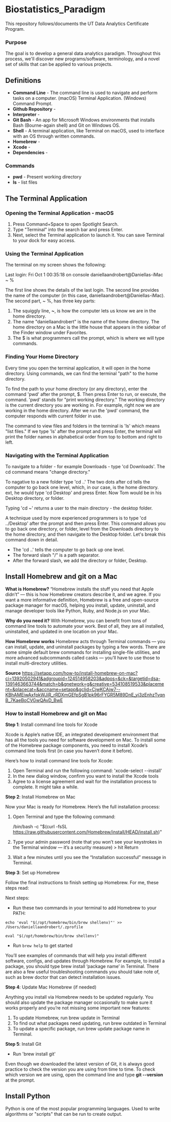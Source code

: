 # Biostatistics_Paradigm
This repository follows/documents the UT Data Analytics Certificate Program. 

### Purpose
The goal is to develop a general data analytics paradigm. Throughout this process, we'll discover new programs/software, terminology, and a novel set of skills that can be applied to various projects.

## Definitions
   - **Command Line** - The command line is used to navigate and perform tasks on a computer. (macOS) Terminal Application. (Windows) Command Prompt.
   - **Github Repository** - 
   - **Interpreter** - 
   - **Git Bash** - An app for Microsoft Windows environments that installs Bash (Bourne-again shell) and Git on Windows OS.
   - **Shell** - A terminal application, like Terminal on macOS, used to interface with an OS through written commands.
   - **Homebrew** - 
   - **Xcode** - 
   - **Dependencies** - 

### Commands
- **pwd** - Present working directory
- **ls** - list files

## The Terminal Application

### Opening the Terminal Application - macOS
   1. Press Command+Space to open Spotlight Search.
   2. Type "Terminal" into the search bar and press Enter.
   3. Next, select the Terminal application to launch it. You can save Terminal to your dock for easy access.

### Using the Terminal Application
The terminal on my screen shows the following:

Last login: Fri Oct  1 00:35:18 on console
daniellaandrobert@Daniellas-iMac ~ % 

The first line shows the details of the last login. The second line provides the name of the computer (in this case, daniellaandrobert@Daniellas-iMac). The second part, ~ %, has three key parts:

   1. The squiggly line, **~**, is how the computer lets us know we are in the home directory.
   2. The name "daniellaandrobert" is the name of the home directory. The home directory on a Mac is the little house that appears in the sidebar of the Finder window under Favorites.
   3. The $ is what programmers call the prompt, which is where we will type commands.

### Finding Your Home Directory
Every time you open the terminal application, it will open in the home directory. Using commands, we can find the terminal "path" to the home directory.

To find the path to your home directory (or any directory), enter the command 'pwd' after the prompt, $. Then press Enter to run, or execute, the command.  'pwd' stands for "print working directory." The working directory is the current directory you are working in. For example, right now we are working in the home directory. After we run the 'pwd' command, the computer responds with current folder in use.

The command to view files and folders in the terminal is 'ls' which means "list files." If we type 'ls' after the prompt and press Enter, the terminal will print the folder names in alphabetical order from top to bottom and right to left.

### Navigating with the Terminal Application
To navigate to a folder - for example Downloads - type 'cd Downloads'. The cd command means "change directory."

To nagative to a new folder type 'cd ..' The two dots after cd tells the computer to go back one level, which, in our case, is the home directory. ext, he would type 'cd Desktop' and press Enter. Now Tom would be in his Desktop directory, or folder.

Typing 'cd ~' returns a user to the main directory - the desktop folder.

A technique used by more experienced programmers is to type 'cd ../Desktop' after the prompt and then press Enter. This command allows you to go back one directory, or folder, level from the Downloads directory to the home directory, and then navigate to the Desktop folder. Let's break this command down in detail.

   - The 'cd ..' tells the computer to go back up one level.
   - The forward slash "/" is a path separator.
   - After the forward slash, we add the directory or folder, Desktop.

## Install Homebrew and git on a Mac
**What is Homebrew?** 
“Homebrew installs the stuff you need that Apple didn’t” — this is how Homebrew creators describe it, and we agree. If you want a more informative definition, Homebrew is a free and open-source package manager for macOS, helping you install, update, uninstall, and manage developer tools like Python, Ruby, and Node.js on your Mac. 

**Why do you need it?** 
With Homebrew, you can benefit from tons of command line tools to automate your work. Best of all, they are all installed, uninstalled, and updated in one location on your Mac.

**How Homebrew works**
Homebrew acts through Terminal commands — you can install, update, and uninstall packages by typing a few words. There are some simple default brew commands for installing single-file utilities, and more advanced subcommands called casks — you’ll have to use those to install multi-directory utilities.

**Source**
https://setapp.com/how-to/install-homebrew-on-mac?ci=13920502941&adgroupid=124514958203&adpos=&ck=&targetid=dsa-1391463663744&match=b&gnetwork=g&creative=534108519533&placement=&placecat=&accname=setapp&gclid=CjwKCAjw7--KBhAMEiwAxfpkWJiR_rRDXmGEfpSgB1pk96rFYGR5M89DnE_yi3zEnhzTvqnB_7KaeBoCVGwQAvD_BwE

### How to install Homebrew and git on Mac
**Step 1**: Install command line tools for Xcode

Xcode is Apple’s native IDE, an integrated development environment that has all the tools you need for software development on Mac. To install some of the Homebrew package components, you need to install Xcode’s command line tools first (in case you haven’t done it before). 

Here’s how to install command line tools for Xcode: 

   1. Open Terminal and run the following command: 'xcode-select --install'
   2. In the new dialog window, confirm you want to install the Xcode tools
   3. Agree to a license agreement and wait for the installation process to complete. It might take a while. 

**Step 2**: Install Homebrew on Mac 

Now your Mac is ready for Homebrew. Here’s the full installation process: 

   1. Open Terminal and type the following command: 

      /bin/bash -c "$(curl -fsSL https://raw.githubusercontent.com/Homebrew/install/HEAD/install.sh)"

   2. Type your admin password (note that you won’t see your keystrokes in the Terminal window — it’s a security measure) > hit Return 
   3. Wait a few minutes until you see the “Installation successful” message in Terminal.

**Step 3**: Set up Homebrew

Follow the final instructions to finish setting up Homebrew. For me, these steps read:

Next steps:
   - Run these two commands in your terminal to add Homebrew to your PATH:
    
    echo 'eval "$(/opt/homebrew/bin/brew shellenv)"' >> /Users/daniellaandrobert/.zprofile
    
    eval "$(/opt/homebrew/bin/brew shellenv)"
    
   - Run `brew help` to get started

You’ll see examples of commands that will help you install different software, configs, and updates through Homebrew. For example, to install a package, you should type brew install ‘package name’ in Terminal. There are also a few useful troubleshooting commands you should take note of, such as brew doctor that can detect installation issues.  

**Step 4**: Update Mac Homebrew (if needed)

Anything you install via Homebrew needs to be updated regularly. You should also update the package manager occasionally to make sure it works properly and you’re not missing some important new features: 

   1. To update Homebrew, run brew update in Terminal
   2. To find out what packages need updating, run brew outdated in Terminal 
   3. To update a specific package, run brew update package name in Terminal. 

**Step 5**: Install Git

   - Run 'brew install git'

Even though we downloaded the latest version of Git, it is always good practice to check the version you are using from time to time. To check which version we are using, open the command line and type **git --version** at the prompt.

## Install Python
Python is one of the most popular programming languages. Used to write algorithms or "scripts" that can be run to create output.
